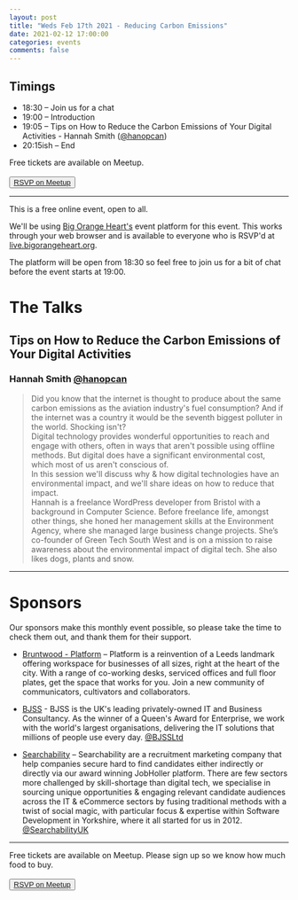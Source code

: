 ```yaml
---
layout: post
title: "Weds Feb 17th 2021 - Reducing Carbon Emissions"
date: 2021-02-12 17:00:00
categories: events
comments: false
---
```


## Timings

* 18:30 – Join us for a chat
* 19:00 – Introduction
* 19:05 – Tips on How to Reduce the Carbon Emissions of Your Digital Activities - Hannah Smith ([@hanopcan](https://www.twitter.com/hanopcan))
* 20:15ish – End

Free tickets are available on Meetup.  
<br><button>[RSVP on Meetup](https://www.meetup.com/leedsphp/events/276166549/)</button>

<hr/>

This is a free online event, open to all.

We'll be using [Big Orange Heart's](https://www.bigorangeheart.org) event platform for this event. This works through your web browser and is available to everyone who is RSVP'd at [live.bigorangeheart.org](https://live.bigorangeheart.org/).

The platform will be open from 18:30 so feel free to join us for a bit of chat before the event starts at 19:00.

# The Talks

## Tips on How to Reduce the Carbon Emissions of Your Digital Activities

### Hannah Smith [@hanopcan](https://www.twitter.com/hanopcan)

> Did you know that the internet is thought to produce about the same carbon emissions as the aviation industry's fuel consumption? And if the internet was a country it would be the seventh biggest polluter in the world. Shocking isn't?  
Digital technology provides wonderful opportunities to reach and engage with others, often in ways that aren't possible using offline methods. But digital does have a significant environmental cost, which most of us aren't conscious of.  
In this session we'll discuss why & how digital technologies have an environmental impact, and we'll share ideas on how to reduce that impact.  
Hannah is a freelance WordPress developer from Bristol with a background in Computer Science. Before freelance life, amongst other things, she honed her management skills at the Environment Agency, where she managed large business change projects. She’s co-founder of Green Tech South West and is on a mission to raise awareness about the environmental impact of digital tech. She also likes dogs, plants and snow.

<hr/>

# Sponsors

Our sponsors make this monthly event possible, so please take the time to check them out, and thank them for their support.

* [Bruntwood - Platform](https://bruntwood.co.uk/our-locations/leeds/platform/) – Platform is a reinvention of a Leeds landmark offering workspace for businesses of all sizes, right at the heart of the city. With a range of co-working desks, serviced offices and full floor plates, get the space that works for you. Join a new community of communicators, cultivators and collaborators.

* [BJSS](https://www.bjss.com) - BJSS is the UK's leading privately-owned IT and Business Consultancy. As the winner of a Queen's Award for Enterprise, we work with the world's largest organisations, delivering the IT solutions that millions of people use every day. [@BJSSLtd](https://twitter.com/BJSSLtd)

* [Searchability](https://searchability.co.uk/) – Searchability are a recruitment marketing company that help companies secure hard to find candidates either indirectly or directly via our award winning JobHoller platform. There are few sectors more challenged by skill-shortage than digital tech, we specialise in sourcing unique opportunities & engaging relevant candidate audiences across the IT & eCommerce sectors by fusing traditional methods with a twist of social magic, with particular focus & expertise within Software Development in Yorkshire, where it all started for us in 2012. [@SearchabilityUK](https://twitter.com/SearchabilityUK)

<hr/>

Free tickets are available on Meetup. Please sign up so we know how much food to buy.  
<br><button>[RSVP on Meetup](https://www.meetup.com/leedsphp/events/276166549/)</button>
